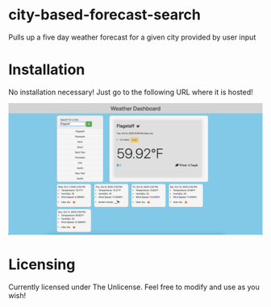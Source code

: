 # city-based-forecast-search
Pulls up a five day weather forecast for a given city provided by user input



# Installation
No installation necessary! Just go to the following URL where it is hosted!


![Screenshot of weather forecast](/Assets/screenshot.png?raw=true "Weather Forecast")

# Licensing

Currently licensed under The Unlicense. Feel free to modify and use as you wish!
